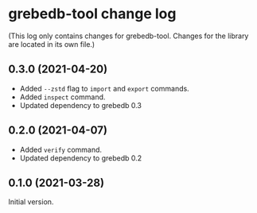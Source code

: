# grebedb-tool change log

(This log only contains changes for grebedb-tool. Changes for the library are located in its own file.)

## 0.3.0 (2021-04-20)

* Added `--zstd` flag to `import` and `export` commands.
* Added `inspect` command.
* Updated dependency to grebedb 0.3

## 0.2.0 (2021-04-07)

* Added `verify` command.
* Updated dependency to grebedb 0.2

## 0.1.0 (2021-03-28)

Initial version.
